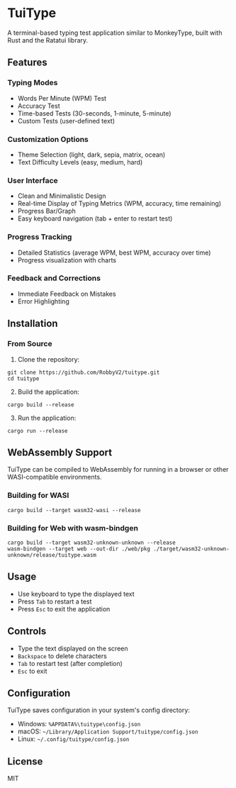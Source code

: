 # TuiType

A terminal-based typing test application similar to MonkeyType, built with Rust and the Ratatui library.

## Features

### Typing Modes
- Words Per Minute (WPM) Test
- Accuracy Test
- Time-based Tests (30-seconds, 1-minute, 5-minute)
- Custom Tests (user-defined text)

### Customization Options
- Theme Selection (light, dark, sepia, matrix, ocean)
- Text Difficulty Levels (easy, medium, hard)

### User Interface
- Clean and Minimalistic Design
- Real-time Display of Typing Metrics (WPM, accuracy, time remaining)
- Progress Bar/Graph
- Easy keyboard navigation (tab + enter to restart test)

### Progress Tracking
- Detailed Statistics (average WPM, best WPM, accuracy over time)
- Progress visualization with charts

### Feedback and Corrections
- Immediate Feedback on Mistakes
- Error Highlighting

## Installation

### From Source

1. Clone the repository:
```
git clone https://github.com/RobbyV2/tuitype.git
cd tuitype
```

2. Build the application:
```
cargo build --release
```

3. Run the application:
```
cargo run --release
```

## WebAssembly Support

TuiType can be compiled to WebAssembly for running in a browser or other WASI-compatible environments.

### Building for WASI

```
cargo build --target wasm32-wasi --release
```

### Building for Web with wasm-bindgen

```
cargo build --target wasm32-unknown-unknown --release
wasm-bindgen --target web --out-dir ./web/pkg ./target/wasm32-unknown-unknown/release/tuitype.wasm
```

## Usage

- Use keyboard to type the displayed text
- Press `Tab` to restart a test
- Press `Esc` to exit the application

## Controls

- Type the text displayed on the screen
- `Backspace` to delete characters
- `Tab` to restart test (after completion)
- `Esc` to exit

## Configuration

TuiType saves configuration in your system's config directory:
- Windows: `%APPDATA%\tuitype\config.json`
- macOS: `~/Library/Application Support/tuitype/config.json`
- Linux: `~/.config/tuitype/config.json`

## License

MIT